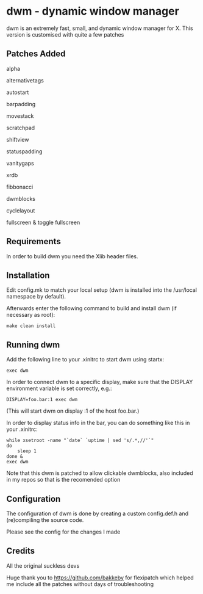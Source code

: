 dwm - dynamic window manager
============================
dwm is an extremely fast, small, and dynamic window manager for X.
This version is customised with quite a few patches

Patches Added
-------------
alpha

alternativetags

autostart

barpadding

movestack

scratchpad

shiftview

statuspadding

vanitygaps

xrdb

fibbonacci

dwmblocks

cyclelayout

fullscreen & toggle fullscreen

Requirements
------------
In order to build dwm you need the Xlib header files.


Installation
------------
Edit config.mk to match your local setup (dwm is installed into
the /usr/local namespace by default).

Afterwards enter the following command to build and install dwm (if
necessary as root):

    make clean install


Running dwm
-----------
Add the following line to your .xinitrc to start dwm using startx:

    exec dwm

In order to connect dwm to a specific display, make sure that
the DISPLAY environment variable is set correctly, e.g.:

    DISPLAY=foo.bar:1 exec dwm

(This will start dwm on display :1 of the host foo.bar.)

In order to display status info in the bar, you can do something
like this in your .xinitrc:

    while xsetroot -name "`date` `uptime | sed 's/.*,//'`"
    do
    	sleep 1
    done &
    exec dwm

Note that this dwm is patched to allow clickable dwmblocks, also included in
my repos so that is the recomended option

Configuration
-------------
The configuration of dwm is done by creating a custom config.def.h
and (re)compiling the source code.

Please see the config for the changes I made

Credits
-------
All the original suckless devs

Huge thank you to https://github.com/bakkeby for flexipatch which helped me include all the patches without days of troubleshooting  

